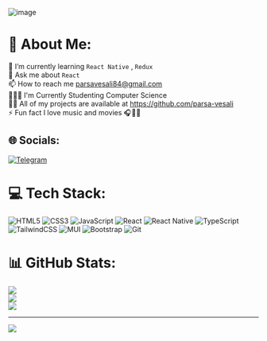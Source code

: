 ![image](https://media.licdn.com/dms/image/C4E12AQE1HWdIDDkyEA/article-cover_image-shrink_600_2000/0/1646907885048?e=2147483647&v=beta&t=9I6AOJ9-DyXZhVk47FH0HZWLMB_ePf6Ilc2aMIFchQM)


# 💫 About Me:
🌱 I’m currently learning `React Native` , `Redux`<br>💬 Ask me about `React`<br>📫 How to reach me parsavesali84@gmail.com<br>👨🏻‍🎓  I'm Currently Studenting Computer Science<br>👨‍💻 All of my projects are available at https://github.com/parsa-vesali<br>⚡ Fun fact I love music and movies 🎧🍿🎥<br>


## 🌐 Socials:
<a href="https://t.me/parsa992">
  
![Telegram](https://img.shields.io/badge/Telegram-2CA5E0?style=for-the-badge&logo=telegram&logoColor=white)
</a>


# 💻 Tech Stack:

<p align="center">
  
  ![HTML5](https://img.shields.io/badge/html5-%23E34F26.svg?style=for-the-badge&logo=html5&logoColor=white)
  ![CSS3](https://img.shields.io/badge/css3-%231572B6.svg?style=for-the-badge&logo=css3&logoColor=white)
 ![JavaScript](https://img.shields.io/badge/javascript-%23323330.svg?style=for-the-badge&logo=javascript&logoColor=%23F7DF1E)
![React](https://img.shields.io/badge/react-%2320232a.svg?style=for-the-badge&logo=react&logoColor=%2361DAFB)
  ![React Native](https://img.shields.io/badge/react_native-%2320232a.svg?style=for-the-badge&logo=react&logoColor=%2361DAFB)
  ![TypeScript](https://img.shields.io/badge/typescript-%23007ACC.svg?style=for-the-badge&logo=typescript&logoColor=white)
  ![TailwindCSS](https://img.shields.io/badge/tailwindcss-%2338B2AC.svg?style=for-the-badge&logo=tailwind-css&logoColor=white)
  ![MUI](https://img.shields.io/badge/MUI-%230081CB.svg?style=for-the-badge&logo=mui&logoColor=white)
  ![Bootstrap](https://img.shields.io/badge/bootstrap-%238511FA.svg?style=for-the-badge&logo=bootstrap&logoColor=white)
  ![Git](https://img.shields.io/badge/git-%23F05033.svg?style=for-the-badge&logo=git&logoColor=white)
</p>

# 📊 GitHub Stats:
![](https://github-readme-stats.vercel.app/api?username=parsa-vesali&theme=radical&hide_border=false&include_all_commits=false&count_private=false)<br/>
![](https://github-readme-streak-stats.herokuapp.com/?user=parsa-vesali&theme=radical&hide_border=false)<br/>
![](https://github-readme-stats.vercel.app/api/top-langs/?username=parsa-vesali&theme=radical&hide_border=false&include_all_commits=false&count_private=false&layout=compact)

---
[![](https://visitcount.itsvg.in/api?id=parsa-vesali&icon=0&color=0)](https://visitcount.itsvg.in)

<!-- Proudly created with GPRM ( https://gprm.itsvg.in ) -->
